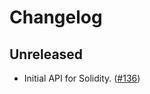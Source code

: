 # Changelog

## Unreleased

- Initial API for Solidity. ([#136](https://github.com/OpenZeppelin/contracts-wizard/pull/136))
